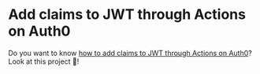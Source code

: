 # Add claims to JWT through Actions on Auth0

Do you want to know [how to add claims to JWT through Actions on Auth0](https://www.willianantunes.com/blog/2022/04/add-claims-to-jwt-through-actions-on-auth0/)? Look at this project 👀!
